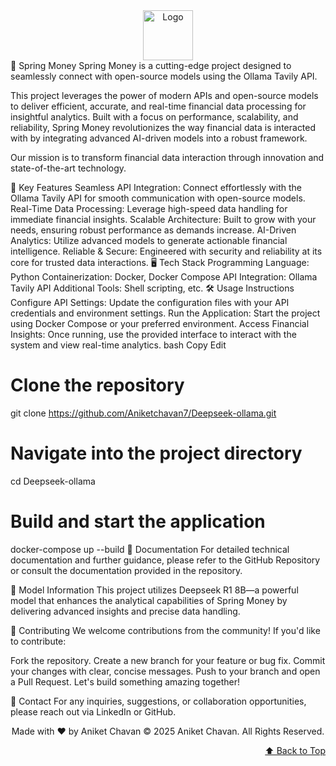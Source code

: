 <div align="center" id="top"> <img src="https://github.com/Aniketchavan7/Deepseek-ollama/assets/13554167/20af8286-b386-44a5-9a83-3be1365139c3" alt="Logo" width="80">


</div>
💸 Spring Money
Spring Money is a cutting-edge project designed to seamlessly connect with open-source models using the Ollama Tavily API.

This project leverages the power of modern APIs and open-source models to deliver efficient, accurate, and real-time financial data processing for insightful analytics. Built with a focus on performance, scalability, and reliability, Spring Money revolutionizes the way financial data is interacted with by integrating advanced AI-driven models into a robust framework.

Our mission is to transform financial data interaction through innovation and state-of-the-art technology.

🚀 Key Features
Seamless API Integration: Connect effortlessly with the Ollama Tavily API for smooth communication with open-source models.
Real-Time Data Processing: Leverage high-speed data handling for immediate financial insights.
Scalable Architecture: Built to grow with your needs, ensuring robust performance as demands increase.
AI-Driven Analytics: Utilize advanced models to generate actionable financial intelligence.
Reliable & Secure: Engineered with security and reliability at its core for trusted data interactions.
🖥️ Tech Stack
Programming Language: Python
Containerization: Docker, Docker Compose
API Integration: Ollama Tavily API
Additional Tools: Shell scripting, etc.
🛠️ Usage Instructions
Configure API Settings: Update the configuration files with your API credentials and environment settings.
Run the Application: Start the project using Docker Compose or your preferred environment.
Access Financial Insights: Once running, use the provided interface to interact with the system and view real-time analytics.
bash
Copy
Edit
# Clone the repository
git clone https://github.com/Aniketchavan7/Deepseek-ollama.git

# Navigate into the project directory
cd Deepseek-ollama

# Build and start the application
docker-compose up --build
📄 Documentation
For detailed technical documentation and further guidance, please refer to the GitHub Repository or consult the documentation provided in the repository.

🤖 Model Information
This project utilizes Deepseek R1 8B—a powerful model that enhances the analytical capabilities of Spring Money by delivering advanced insights and precise data handling.

🤝 Contributing
We welcome contributions from the community! If you'd like to contribute:

Fork the repository.
Create a new branch for your feature or bug fix.
Commit your changes with clear, concise messages.
Push to your branch and open a Pull Request.
Let's build something amazing together!

📧 Contact
For any inquiries, suggestions, or collaboration opportunities, please reach out via LinkedIn or GitHub.

<div align="center">
Made with ❤️ by Aniket Chavan
© 2025 Aniket Chavan. All Rights Reserved.

</div> <p align="right"> <a href="#top">⬆️ Back to Top</a> </p>
